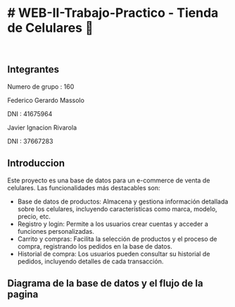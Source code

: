 <h1>  # WEB-II-Trabajo-Practico - Tienda de Celulares 📱 </h1>

<br>

<h2>Integrantes</h2>

Numero de grupo : 160

Federico Gerardo Massolo  

DNI : 41675964

Javier Ignacion Rivarola  

DNI : 37667283

<h2>Introduccion</h2>

Este proyecto es una base de datos para un e-commerce de venta de celulares. Las funcionalidades más destacables son:
<ul>
<li>Base de datos de productos: Almacena y gestiona información detallada sobre los celulares, incluyendo características como marca, modelo, precio, etc.</li>

<li>Registro y login: Permite a los usuarios crear cuentas y acceder a funciones personalizadas.</li>

<li>Carrito y compras: Facilita la selección de productos y el proceso de compra, registrando los pedidos en la base de datos.</li>

<li>Historial de compra: Los usuarios pueden consultar su historial de pedidos, incluyendo detalles de cada transacción.</li>
</ul>
 <h2>Diagrama de la base de datos y el flujo de la pagina</h2>


